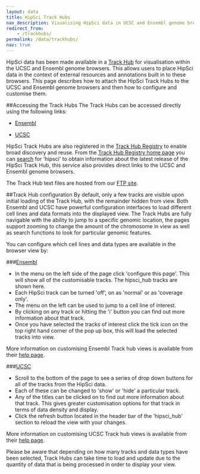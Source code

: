 ```yaml
---
layout: data
title: HipSci Track Hubs
nav_description: Visualising HipSci data in UCSC and Ensembl genome browsers
redirect_from:
    - /trackhubs/
permalink: /data/trackhubs/
nav: true
---
```

HipSci data has been made available in a [Track Hub](http://genome.ucsc.edu/goldenPath/help/hgTrackHubHelp.html) for visualisation within the UCSC and Ensembl genome browsers.  This allows users to place HipSci data in the context of external resources and annotations built in to these browsers.  This page describes how to attach the HipSci Track Hubs to the UCSC and Ensembl genome browsers and then how to configure and customise them.

##Accessing the Track Hubs
The Track Hubs can be accessed directly using the following links:

* [Ensembl](http://grch37.ensembl.org/TrackHub?url=http://ftp.hipsci.ebi.ac.uk/vol1/ftp/track_hub//hipsci_hub/hub.txt;species=Homo_sapiens;name=hipsci_hub;registry=1)

* [UCSC](http://genome.ucsc.edu/cgi-bin/hgHubConnect?db=hg19&hubUrl=http://ftp.hipsci.ebi.ac.uk/vol1/ftp/track_hub//hipsci_hub/hub.txt&hgHub_do_redirect=on&hgHubConnect.remakeTrackHub=on)

HipSci Track Hubs are also registered in the [Track Hub Registry](http://trackhubregistry.org/) to enable broad discovery and reuse.  From the [Track Hub Registry home page](http://trackhubregistry.org/) you can [search](http://trackhubregistry.org/search) for 'hipsci' to obtain information about the latest release of the HipSci Track Hub, this service also provides direct links to the UCSC and Ensembl genome browsers.

The Track Hub text files are hosted from our [FTP site](ftp://ftp.hipsci.ebi.ac.uk/vol1/ftp/TrackHub/hipsci_hub/).

##Track Hub configuration
By default, only a few tracks are visible upon initial loading of the Track Hub, with the remainder hidden from view. Both Ensembl and UCSC have powerful configuration interfaces to load different cell lines and data formats into the displayed view.  The Track Hubs are fully navigable with the ability to jump to a specific genomic location, the pages support zooming to change the amount of the chromosome in view as well as search functions to look for particular genomic features.

You can configure which cell lines and data types are available in the browser view by:


###[Ensembl](http://grch37.ensembl.org/TrackHub?url=http://ftp.hipsci.ebi.ac.uk/vol1/ftp/track_hub//hipsci_hub/hub.txt;species=Homo_sapiens;name=hipsci_hub;registry=1)
  * In the menu on the left side of the page click 'configure this page'.  This will show all of the customisable tracks.  The hipsci_hub tracks are shown here.
  * Each HipSci track can be turned 'off', on as 'normal' or as 'coverage only'.
  * The menu on the left can be used to jump to a cell line of interest.  
  * By clicking on any track or hitting the 'i' button you can find out more information about that track.
  * Once you have selected the tracks of interest click the tick icon on the top right hand corner of the pop up box, this will load the selected tracks into view.

More information on customising Ensembl Track hub views is available from their [help page](http://grch37.ensembl.org/info/index.html).


###[UCSC](http://genome.ucsc.edu/cgi-bin/hgHubConnect?db=hg19&hubUrl=http://ftp.hipsci.ebi.ac.uk/vol1/ftp/track_hub//hipsci_hub/hub.txt&hgHub_do_redirect=on&hgHubConnect.remakeTrackHub=on)
  * Scroll to the bottom of the page to see a series of drop down buttons for all of the tracks from the HipSci data.
  * Each of these can be changed to 'show' or 'hide' a particular track.
  * Any of the titles can be clicked on to find out more information about that track.  This gives greater customisation options for that track in terms of data density and display.
  * Click the refresh button located in the header bar of the 'hipsci_hub' section to reload the view with your changes.

More information on customising UCSC Track hub views is available from their [help page](http://genome.ucsc.edu/goldenPath/help/hgTracksHelp.html).

Please be aware that depending on how many tracks and data types have been selected, Track Hubs can take time to load and update due to the quantity of data that is being processed in order to display your view.
